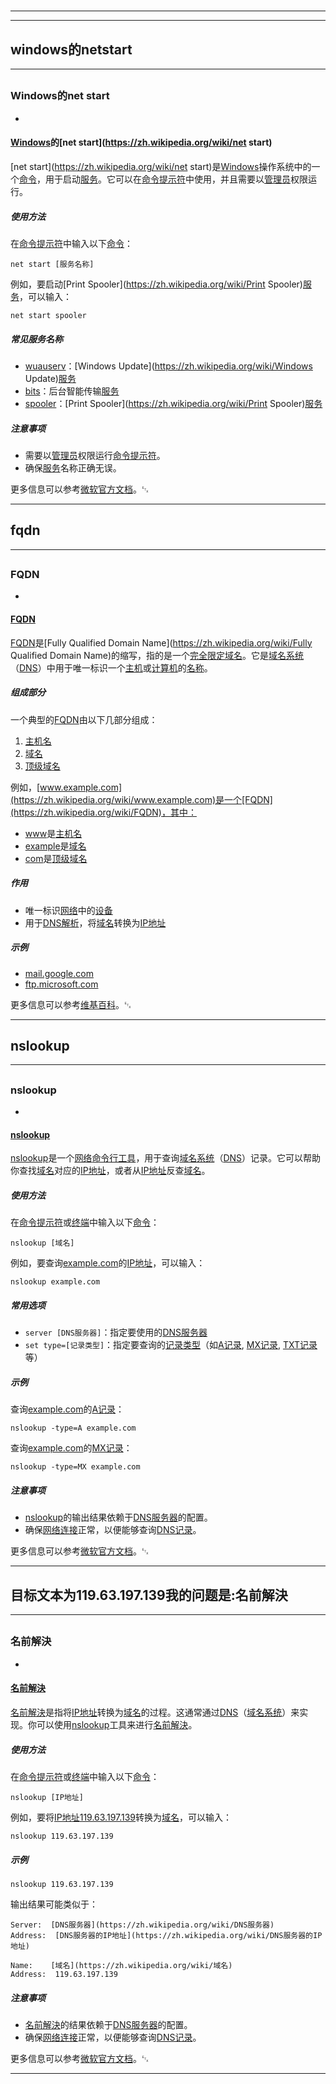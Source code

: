 # 
___
___
## windows的netstart
___
## 
### Windows的net start
- 

#### [Windows](https://zh.wikipedia.org/wiki/Windows)的[net start](https://zh.wikipedia.org/wiki/net start)

[net start](https://zh.wikipedia.org/wiki/net start)是[Windows](https://zh.wikipedia.org/wiki/Windows)操作系统中的一个[命令](https://zh.wikipedia.org/wiki/命令)，用于启动[服务](https://zh.wikipedia.org/wiki/服务)。它可以在[命令提示符](https://zh.wikipedia.org/wiki/命令提示符)中使用，并且需要以[管理员](https://zh.wikipedia.org/wiki/管理员)权限运行。

##### 使用方法

在[命令提示符](https://zh.wikipedia.org/wiki/命令提示符)中输入以下[命令](https://zh.wikipedia.org/wiki/命令)：

```shell
net start [服务名称]
```

例如，要启动[Print Spooler](https://zh.wikipedia.org/wiki/Print Spooler)[服务](https://zh.wikipedia.org/wiki/服务)，可以输入：

```shell
net start spooler
```

##### 常见服务名称

- [wuauserv](https://zh.wikipedia.org/wiki/wuauserv)：[Windows Update](https://zh.wikipedia.org/wiki/Windows Update)[服务](https://zh.wikipedia.org/wiki/服务)
- [bits](https://zh.wikipedia.org/wiki/bits)：后台智能传输[服务](https://zh.wikipedia.org/wiki/服务)
- [spooler](https://zh.wikipedia.org/wiki/spooler)：[Print Spooler](https://zh.wikipedia.org/wiki/Print Spooler)[服务](https://zh.wikipedia.org/wiki/服务)

##### 注意事项

- 需要以[管理员](https://zh.wikipedia.org/wiki/管理员)权限运行[命令提示符](https://zh.wikipedia.org/wiki/命令提示符)。
- 确保[服务](https://zh.wikipedia.org/wiki/服务)名称正确无误。

更多信息可以参考[微软官方文档](https://docs.microsoft.com/en-us/windows-server/administration/windows-commands/net-start)。␃
___
## fqdn
___
## 
### FQDN
- 

#### [FQDN](https://zh.wikipedia.org/wiki/FQDN)

[FQDN](https://zh.wikipedia.org/wiki/FQDN)是[Fully Qualified Domain Name](https://zh.wikipedia.org/wiki/Fully Qualified Domain Name)的缩写，指的是一个[完全限定域名](https://zh.wikipedia.org/wiki/完全限定域名)。它是[域名系统](https://zh.wikipedia.org/wiki/域名系统)（[DNS](https://zh.wikipedia.org/wiki/DNS)）中用于唯一标识一个[主机](https://zh.wikipedia.org/wiki/主机)或[计算机](https://zh.wikipedia.org/wiki/计算机)的[名称](https://zh.wikipedia.org/wiki/名称)。

##### 组成部分

一个典型的[FQDN](https://zh.wikipedia.org/wiki/FQDN)由以下几部分组成：

1. [主机名](https://zh.wikipedia.org/wiki/主机名)
2. [域名](https://zh.wikipedia.org/wiki/域名)
3. [顶级域名](https://zh.wikipedia.org/wiki/顶级域名)

例如，[www.example.com](https://zh.wikipedia.org/wiki/www.example.com)是一个[FQDN](https://zh.wikipedia.org/wiki/FQDN)，其中：

- [www](https://zh.wikipedia.org/wiki/www)是[主机名](https://zh.wikipedia.org/wiki/主机名)
- [example](https://zh.wikipedia.org/wiki/example)是[域名](https://zh.wikipedia.org/wiki/域名)
- [com](https://zh.wikipedia.org/wiki/com)是[顶级域名](https://zh.wikipedia.org/wiki/顶级域名)

##### 作用

- 唯一标识[网络](https://zh.wikipedia.org/wiki/网络)中的[设备](https://zh.wikipedia.org/wiki/设备)
- 用于[DNS解析](https://zh.wikipedia.org/wiki/DNS解析)，将[域名](https://zh.wikipedia.org/wiki/域名)转换为[IP地址](https://zh.wikipedia.org/wiki/IP地址)

##### 示例

- [mail.google.com](https://zh.wikipedia.org/wiki/mail.google.com)
- [ftp.microsoft.com](https://zh.wikipedia.org/wiki/ftp.microsoft.com)

更多信息可以参考[维基百科](https://zh.wikipedia.org/wiki/FQDN)。␃
___
## nslookup
___
## 
### nslookup
- 

#### [nslookup](https://zh.wikipedia.org/wiki/nslookup)

[nslookup](https://zh.wikipedia.org/wiki/nslookup)是一个[网络](https://zh.wikipedia.org/wiki/网络)[命令行工具](https://zh.wikipedia.org/wiki/命令行工具)，用于查询[域名系统](https://zh.wikipedia.org/wiki/域名系统)（[DNS](https://zh.wikipedia.org/wiki/DNS)）记录。它可以帮助你查找[域名](https://zh.wikipedia.org/wiki/域名)对应的[IP地址](https://zh.wikipedia.org/wiki/IP地址)，或者从[IP地址](https://zh.wikipedia.org/wiki/IP地址)反查[域名](https://zh.wikipedia.org/wiki/域名)。

##### 使用方法

在[命令提示符](https://zh.wikipedia.org/wiki/命令提示符)或[终端](https://zh.wikipedia.org/wiki/终端)中输入以下[命令](https://zh.wikipedia.org/wiki/命令)：

```shell
nslookup [域名]
```

例如，要查询[example.com](https://zh.wikipedia.org/wiki/example.com)的[IP地址](https://zh.wikipedia.org/wiki/IP地址)，可以输入：

```shell
nslookup example.com
```

##### 常用选项

- `server [DNS服务器]`：指定要使用的[DNS服务器](https://zh.wikipedia.org/wiki/DNS服务器)
- `set type=[记录类型]`：指定要查询的[记录类型](https://zh.wikipedia.org/wiki/记录类型)（如[A记录](https://zh.wikipedia.org/wiki/A记录), [MX记录](https://zh.wikipedia.org/wiki/MX记录), [TXT记录](https://zh.wikipedia.org/wiki/TXT记录)等）

##### 示例

查询[example.com](https://zh.wikipedia.org/wiki/example.com)的[A记录](https://zh.wikipedia.org/wiki/A记录)：

```shell
nslookup -type=A example.com
```

查询[example.com](https://zh.wikipedia.org/wiki/example.com)的[MX记录](https://zh.wikipedia.org/wiki/MX记录)：

```shell
nslookup -type=MX example.com
```

##### 注意事项

- [nslookup](https://zh.wikipedia.org/wiki/nslookup)的输出结果依赖于[DNS服务器](https://zh.wikipedia.org/wiki/DNS服务器)的配置。
- 确保[网络连接](https://zh.wikipedia.org/wiki/网络连接)正常，以便能够查询[DNS记录](https://zh.wikipedia.org/wiki/DNS记录)。

更多信息可以参考[微软官方文档](https://docs.microsoft.com/en-us/windows-server/administration/windows-commands/nslookup)。␃
___
## 目标文本为119.63.197.139我的问题是:名前解決
___
## 
### 名前解決
- 

#### [名前解決](https://zh.wikipedia.org/wiki/名前解決)

[名前解決](https://zh.wikipedia.org/wiki/名前解決)是指将[IP地址](https://zh.wikipedia.org/wiki/IP地址)转换为[域名](https://zh.wikipedia.org/wiki/域名)的过程。这通常通过[DNS](https://zh.wikipedia.org/wiki/DNS)（[域名系统](https://zh.wikipedia.org/wiki/域名系统)）来实现。你可以使用[nslookup](https://zh.wikipedia.org/wiki/nslookup)工具来进行[名前解決](https://zh.wikipedia.org/wiki/名前解決)。

##### 使用方法

在[命令提示符](https://zh.wikipedia.org/wiki/命令提示符)或[终端](https://zh.wikipedia.org/wiki/终端)中输入以下[命令](https://zh.wikipedia.org/wiki/命令)：

```shell
nslookup [IP地址]
```

例如，要将[IP地址](https://zh.wikipedia.org/wiki/IP地址)[119.63.197.139](https://zh.wikipedia.org/wiki/119.63.197.139)转换为[域名](https://zh.wikipedia.org/wiki/域名)，可以输入：

```shell
nslookup 119.63.197.139
```

##### 示例

```shell
nslookup 119.63.197.139
```

输出结果可能类似于：

```shell
Server:  [DNS服务器](https://zh.wikipedia.org/wiki/DNS服务器)
Address:  [DNS服务器的IP地址](https://zh.wikipedia.org/wiki/DNS服务器的IP地址)

Name:    [域名](https://zh.wikipedia.org/wiki/域名)
Address:  119.63.197.139
```

##### 注意事项

- [名前解決](https://zh.wikipedia.org/wiki/名前解決)的结果依赖于[DNS服务器](https://zh.wikipedia.org/wiki/DNS服务器)的配置。
- 确保[网络连接](https://zh.wikipedia.org/wiki/网络连接)正常，以便能够查询[DNS记录](https://zh.wikipedia.org/wiki/DNS记录)。

更多信息可以参考[微软官方文档](https://docs.microsoft.com/en-us/windows-server/administration/windows-commands/nslookup)。␃
___
